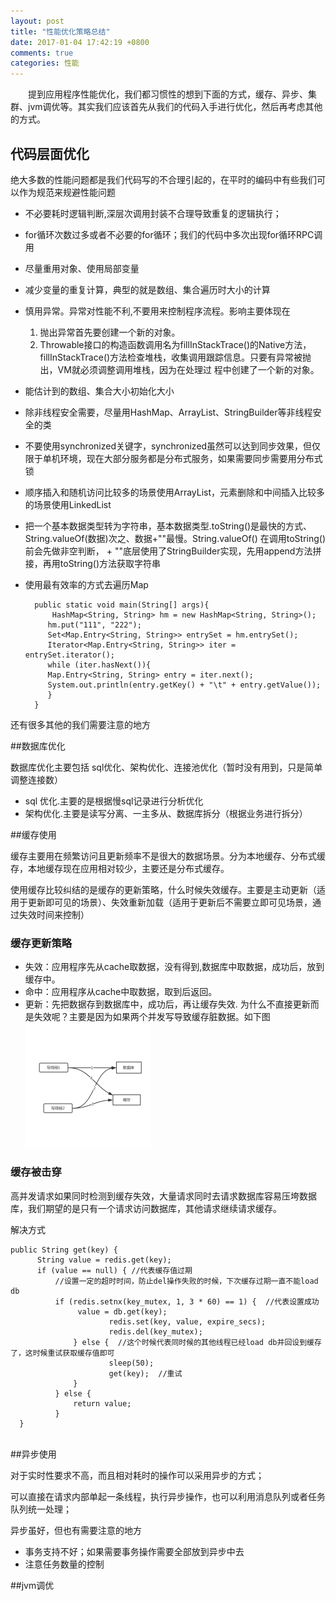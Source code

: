 ```yaml
---
layout: post
title: "性能优化策略总结"
date: 2017-01-04 17:42:19 +0800
comments: true
categories: 性能
---
```


　　提到应用程序性能优化，我们都习惯性的想到下面的方式，缓存、异步、集群、jvm调优等。其实我们应该首先从我们的代码入手进行优化，然后再考虑其他的方式。
　　
## 代码层面优化

绝大多数的性能问题都是我们代码写的不合理引起的，在平时的编码中有些我们可以作为规范来规避性能问题

* 不必要耗时逻辑判断,深层次调用封装不合理导致重复的逻辑执行；
* for循环次数过多或者不必要的for循环；我们的代码中多次出现for循环RPC调用
* 尽量重用对象、使用局部变量
* 减少变量的重复计算，典型的就是数组、集合遍历时大小的计算
* 慎用异常。异常对性能不利,不要用来控制程序流程。影响主要体现在
	1. 抛出异常首先要创建一个新的对象。
	2. Throwable接口的构造函数调用名为fillInStackTrace()的Native方法，fillInStackTrace()方法检查堆栈，收集调用跟踪信息。只要有异常被抛出，VM就必须调整调用堆栈，因为在处理过 程中创建了一个新的对象。
* 能估计到的数组、集合大小初始化大小
* 除非线程安全需要，尽量用HashMap、ArrayList、StringBuilder等非线程安全的类
* 不要使用synchronized关键字，synchronized虽然可以达到同步效果，但仅限于单机环境，现在大部分服务都是分布式服务，如果需要同步需要用分布式锁
* 顺序插入和随机访问比较多的场景使用ArrayList，元素删除和中间插入比较多的场景使用LinkedList
* 把一个基本数据类型转为字符串，基本数据类型.toString()是最快的方式、String.valueOf(数据)次之、数据+""最慢。String.valueOf() 在调用toString()前会先做非空判断， + ""底层使用了StringBuilder实现，先用append方法拼接，再用toString()方法获取字符串
* 使用最有效率的方式去遍历Map

		public static void main(String[] args){
			HashMap<String, String> hm = new HashMap<String, String>();
		   hm.put("111", "222");
		   Set<Map.Entry<String, String>> entrySet = hm.entrySet();
		   Iterator<Map.Entry<String, String>> iter = entrySet.iterator();
		   while (iter.hasNext()){
		   Map.Entry<String, String> entry = iter.next();
		   System.out.println(entry.getKey() + "\t" + entry.getValue());
		   }
		}
		
还有很多其他的我们需要注意的地方

##数据库优化

数据库优化主要包括 sql优化、架构优化、连接池优化（暂时没有用到，只是简单调整连接数）

* sql 优化.主要的是根据慢sql记录进行分析优化
* 架构优化.主要是读写分离、一主多从、数据库拆分（根据业务进行拆分）


##缓存使用

缓存主要用在频繁访问且更新频率不是很大的数据场景。分为本地缓存、分布式缓存，本地缓存现在应用相对较少，主要还是分布式缓存。

使用缓存比较纠结的是缓存的更新策略，什么时候失效缓存。主要是主动更新（适用于更新即可见的场景）、失效重新加载（适用于更新后不需要立即可见场景，通过失效时间来控制）

### 缓存更新策略
 
* 失效：应用程序先从cache取数据，没有得到,数据库中取数据，成功后，放到缓存中。
* 命中：应用程序从cache中取数据，取到后返回。
* 更新：先把数据存到数据库中，成功后，再让缓存失效. 为什么不直接更新而是失效呢？主要是因为如果两个并发写导致缓存脏数据。如下图
	![顺序](redis1.png)
	
### 缓存被击穿

高并发请求如果同时检测到缓存失效，大量请求同时去请求数据库容易压垮数据库，我们期望的是只有一个请求访问数据库，其他请求继续请求缓存。

解决方式

	public String get(key) {
	      String value = redis.get(key);
	      if (value == null) { //代表缓存值过期
	          //设置一定的超时时间，防止del操作失败的时候，下次缓存过期一直不能load db
	          if (redis.setnx(key_mutex, 1, 3 * 60) == 1) {  //代表设置成功
	               value = db.get(key);
	                      redis.set(key, value, expire_secs);
	                      redis.del(key_mutex);
	              } else {  //这个时候代表同时候的其他线程已经load db并回设到缓存了，这时候重试获取缓存值即可
	                      sleep(50);
	                      get(key);  //重试
	              }
	          } else {
	              return value;      
	          }
	  }
	　　　


##异步使用

对于实时性要求不高，而且相对耗时的操作可以采用异步的方式；

可以直接在请求内部单起一条线程，执行异步操作，也可以利用消息队列或者任务队列统一处理；


异步虽好，但也有需要注意的地方

* 事务支持不好；如果需要事务操作需要全部放到异步中去
* 注意任务数量的控制

##jvm调优